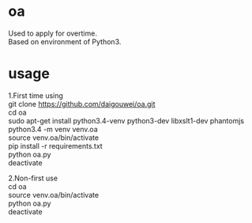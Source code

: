 # oa
Used to apply for overtime.  
Based on environment of Python3.

# usage
1.First time using  
git clone https://github.com/daigouwei/oa.git  
cd oa  
sudo apt-get install python3.4-venv python3-dev libxslt1-dev phantomjs  
python3.4 -m venv venv.oa  
source venv.oa/bin/activate  
pip install -r requirements.txt  
python oa.py  
deactivate  

2.Non-first use  
cd oa  
source venv.oa/bin/activate  
python oa.py  
deactivate  
